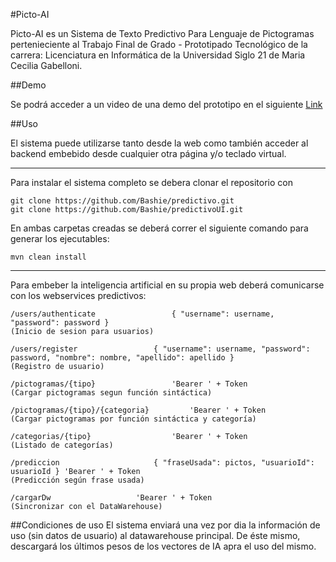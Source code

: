 #Picto-AI

Picto-AI es un Sistema de Texto Predictivo Para Lenguaje de Pictogramas pertenieciente al Trabajo Final de Grado - Prototipado Tecnológico de la carrera: Licenciatura en Informática de la Universidad Siglo 21 de Maria Cecilia Gabelloni.

##Demo

Se podrá acceder a un video de una demo del prototipo en el siguiente [Link](www.link.aca)

##Uso

El sistema puede utilizarse tanto desde la web como también acceder al backend embebido desde cualquier otra página y/o teclado virtual.

---
Para instalar el sistema completo se debera clonar el repositorio con 

```
git clone https://github.com/Bashie/predictivo.git
git clone https://github.com/Bashie/predictivoUI.git
```

En ambas carpetas creadas se deberá correr el siguiente comando para generar los ejecutables:

```
mvn clean install
```

---
Para embeber la inteligencia artificial en su propia web deberá comunicarse con los webservices predictivos:

```
/users/authenticate   				{ "username": username, "password": password }
(Inicio de sesion para usuarios)

/users/register   				{ "username": username, "password": password, "nombre": nombre, "apellido": apellido }
(Registro de usuario)

/pictogramas/{tipo}   				'Bearer ' + Token
(Cargar pictogramas segun función sintáctica)

/pictogramas/{tipo}/{categoria}   		'Bearer ' + Token
(Cargar pictogramas por función sintáctica y categoría)

/categorias/{tipo}   				'Bearer ' + Token
(Listado de categorías)

/prediccion   					{ "fraseUsada": pictos, "usuarioId": usuarioId } 'Bearer ' + Token
(Predicción según frase usada)

/cargarDw					'Bearer ' + Token
(Sincronizar con el DataWarehouse)
```

##Condiciones de uso
El sistema enviará una vez por dia la información de uso (sin datos de usuario) al datawarehouse principal. De éste mismo, descargará los últimos pesos de los vectores de IA apra el uso del mismo.



